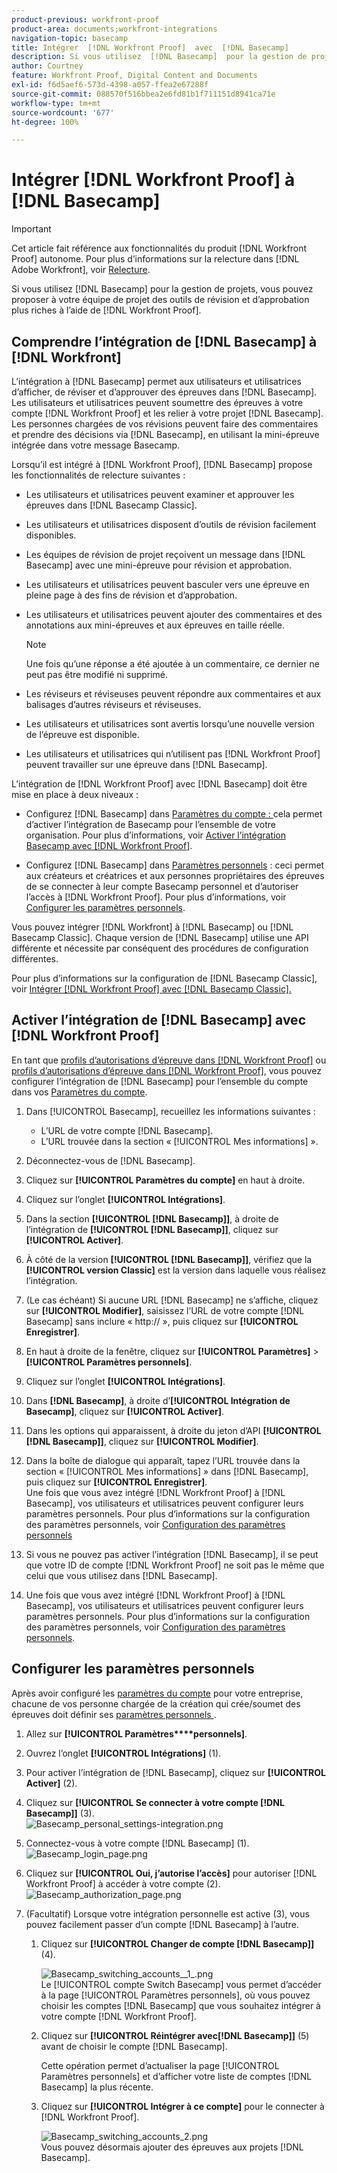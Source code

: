```yaml
---
product-previous: workfront-proof
product-area: documents;workfront-integrations
navigation-topic: basecamp
title: Intégrer  [!DNL Workfront Proof]  avec  [!DNL Basecamp]
description: Si vous utilisez  [!DNL Basecamp]  pour la gestion de projets, vous pouvez offrir à votre équipe de projet des outils de révision et d’approbation plus riches à l’aide de  [!DNL Workfront Proof].
author: Courtney
feature: Workfront Proof, Digital Content and Documents
exl-id: f6d5aef6-573d-4398-a057-ffea2e67288f
source-git-commit: 088570f516bbea2e6fd81b1f711151d8941ca71e
workflow-type: tm+mt
source-wordcount: '677'
ht-degree: 100%

---
```


# Intégrer [!DNL Workfront Proof] à [!DNL Basecamp]

>[!IMPORTANT]
>
>Cet article fait référence aux fonctionnalités du produit [!DNL Workfront Proof] autonome. Pour plus d’informations sur la relecture dans [!DNL Adobe Workfront], voir [Relecture](../../../review-and-approve-work/proofing/proofing.md).

Si vous utilisez [!DNL Basecamp] pour la gestion de projets, vous pouvez proposer à votre équipe de projet des outils de révision et d’approbation plus riches à l’aide de [!DNL Workfront Proof].

## Comprendre l’intégration de [!DNL Basecamp] à [!DNL Workfront]

L’intégration à [!DNL Basecamp] permet aux utilisateurs et utilisatrices d’afficher, de réviser et d’approuver des épreuves dans [!DNL Basecamp]. Les utilisateurs et utilisatrices peuvent soumettre des épreuves à votre compte [!DNL Workfront Proof] et les relier à votre projet [!DNL Basecamp]. Les personnes chargées de vos révisions peuvent faire des commentaires et prendre des décisions via [!DNL Basecamp], en utilisant la mini-épreuve intégrée dans votre message Basecamp.

Lorsqu’il est intégré à [!DNL Workfront Proof], [!DNL Basecamp] propose les fonctionnalités de relecture suivantes :

* Les utilisateurs et utilisatrices peuvent examiner et approuver les épreuves dans [!DNL Basecamp Classic].
* Les utilisateurs et utilisatrices disposent d’outils de révision facilement disponibles.
* Les équipes de révision de projet reçoivent un message dans [!DNL Basecamp] avec une mini-épreuve pour révision et approbation.
* Les utilisateurs et utilisatrices peuvent basculer vers une épreuve en pleine page à des fins de révision et d’approbation.
* Les utilisateurs et utilisatrices peuvent ajouter des commentaires et des annotations aux mini-épreuves et aux épreuves en taille réelle.

  >[!NOTE]
  >
  >Une fois qu’une réponse a été ajoutée à un commentaire, ce dernier ne peut pas être modifié ni supprimé.

* Les réviseurs et réviseuses peuvent répondre aux commentaires et aux balisages d’autres réviseurs et réviseuses.

* Les utilisateurs et utilisatrices sont avertis lorsqu’une nouvelle version de l’épreuve est disponible.
* Les utilisateurs et utilisatrices qui n’utilisent pas [!DNL Workfront Proof] peuvent travailler sur une épreuve dans [!DNL Basecamp].

L’intégration de [!DNL Workfront Proof] avec [!DNL Basecamp] doit être mise en place à deux niveaux :

* Configurez [!DNL Basecamp] dans [Paramètres du compte : ](https://support.workfront.com/hc/en-us/sections/115000912147-Account-settings) cela permet d’activer l’intégration de Basecamp pour l’ensemble de votre organisation. Pour plus d’informations, voir [Activer l’intégration Basecamp avec  [!DNL Workfront Proof]](#enabling-the-basecamp-integration-with-workfront-proof).

* Configurez [!DNL Basecamp] dans [Paramètres personnels](https://support.workfront.com/hc/fr-fr/sections/115000921168-Personal-settings) : ceci permet aux créateurs et créatrices et aux personnes propriétaires des épreuves de se connecter à leur compte Basecamp personnel et d’autoriser l’accès à [!DNL Workfront Proof]. Pour plus d’informations, voir [Configurer les paramètres personnels](#configuring-personal-settings).

Vous pouvez intégrer [!DNL Workfront] à [!DNL Basecamp] ou [!DNL Basecamp Classic]. Chaque version de [!DNL Basecamp] utilise une API différente et nécessite par conséquent des procédures de configuration différentes.

Pour plus d’informations sur la configuration de [!DNL Basecamp Classic], voir [Intégrer  [!DNL Workfront Proof]  avec  [!DNL Basecamp Classic].](https://support.workfront.com/knowledge/articles/115004234707/en-us?brand_id=662728&amp;return_to=%2Fhc%2Fen-us%2Farticles%2F115004234707)

## Activer l’intégration de [!DNL Basecamp] avec [!DNL Workfront Proof]

En tant que [profils d’autorisations d’épreuve dans  [!DNL Workfront Proof]](../../../workfront-proof/wp-acct-admin/account-settings/proof-perm-profiles-in-wp.md) ou [profils d’autorisations d’épreuve dans  [!DNL Workfront Proof]](../../../workfront-proof/wp-acct-admin/account-settings/proof-perm-profiles-in-wp.md), vous pouvez configurer l’intégration de [!DNL Basecamp] pour l’ensemble du compte dans vos [Paramètres du compte](https://support.workfront.com/hc/en-us/sections/115000912147-Account-settings).

1. Dans [!UICONTROL Basecamp], recueillez les informations suivantes :

   * L’URL de votre compte [!DNL Basecamp].
   * L’URL trouvée dans la section « [!UICONTROL Mes informations] ».

1. Déconnectez-vous de [!DNL Basecamp].
1. Cliquez sur **[!UICONTROL Paramètres du compte]** en haut à droite.
1. Cliquez sur l’onglet **[!UICONTROL Intégrations]**.
1. Dans la section **[!UICONTROL [!DNL Basecamp]]**, à droite de l’intégration de **[!UICONTROL [!DNL Basecamp]]**, cliquez sur **[!UICONTROL Activer]**.

1. À côté de la version **[!UICONTROL [!DNL Basecamp]]**, vérifiez que la **[!UICONTROL version Classic]** est la version dans laquelle vous réalisez l’intégration.

1. (Le cas échéant) Si aucune URL [!DNL Basecamp] ne s’affiche, cliquez sur **[!UICONTROL Modifier]**, saisissez l’URL de votre compte [!DNL Basecamp] sans inclure « http:// », puis cliquez sur **[!UICONTROL Enregistrer]**.

1. En haut à droite de la fenêtre, cliquez sur **[!UICONTROL Paramètres]** > **[!UICONTROL Paramètres personnels]**.

1. Cliquez sur l’onglet **[!UICONTROL Intégrations]**.
1. Dans **[!DNL Basecamp]**, à droite d’**[!UICONTROL Intégration de Basecamp]**, cliquez sur **[!UICONTROL Activer]**.

1. Dans les options qui apparaissent, à droite du jeton d’API **[!UICONTROL [!DNL Basecamp]]**, cliquez sur **[!UICONTROL Modifier]**.

1. Dans la boîte de dialogue qui apparaît, tapez l’URL trouvée dans la section « [!UICONTROL Mes informations] » dans [!DNL Basecamp], puis cliquez sur **[!UICONTROL Enregistrer]**.\
   Une fois que vous avez intégré [!DNL Workfront Proof] à [!DNL Basecamp], vos utilisateurs et utilisatrices peuvent configurer leurs paramètres personnels. Pour plus d’informations sur la configuration des paramètres personnels, voir [Configuration des paramètres personnels](#configuring-personal-settings)

1. Si vous ne pouvez pas activer l’intégration [!DNL Basecamp], il se peut que votre ID de compte [!DNL Workfront Proof] ne soit pas le même que celui que vous utilisez dans [!DNL Basecamp].
1. Une fois que vous avez intégré [!DNL Workfront Proof] à [!DNL Basecamp], vos utilisateurs et utilisatrices peuvent configurer leurs paramètres personnels. Pour plus d’informations sur la configuration des paramètres personnels, voir [Configuration des paramètres personnels](#configuring-personal-settings).

## Configurer les paramètres personnels

Après avoir configuré les [paramètres du compte](https://support.workfront.com/hc/en-us/sections/115000912147-Account-settings) pour votre entreprise, chacune de vos personne chargée de la création qui crée/soumet des épreuves doit définir ses [paramètres personnels ](https://support.workfront.com/hc/fr-fr/sections/115000921168-Personal-settings).

1. Allez sur **[!UICONTROL Paramètres****personnels]**.

1. Ouvrez l’onglet **[!UICONTROL Intégrations]** (1).
1. Pour activer l’intégration de [!DNL Basecamp], cliquez sur **[!UICONTROL Activer]** (2).
1. Cliquez sur **[!UICONTROL Se connecter à votre compte [!DNL Basecamp]]** (3).\
   ![Basecamp_personal_settings-integration.png](assets/basecamp-personal-settings-integration-350x174.png)

1. Connectez-vous à votre compte [!DNL Basecamp] (1).\
   ![Basecamp_login_page.png](assets/basecamp-login-page-350x107.png)

1. Cliquez sur **[!UICONTROL Oui, j’autorise l’accès]** pour autoriser [!DNL Workfront Proof] à accéder à votre compte (2).\
   ![Basecamp_authorization_page.png](assets/basecamp-authorization-page-350x173.png)

1. (Facultatif) Lorsque votre intégration personnelle est active (3), vous pouvez facilement passer d’un compte [!DNL Basecamp] à l’autre.

   1. Cliquez sur **[!UICONTROL Changer de compte [!DNL Basecamp]]** (4).

      ![Basecamp_switching_accounts__1_.png](assets/basecamp-switching-accounts--1--350x179.png)\
      Le [!UICONTROL compte Switch Basecamp] vous permet d’accéder à la page [!UICONTROL Paramètres personnels], où vous pouvez choisir les comptes [!DNL Basecamp] que vous souhaitez intégrer à votre compte [!DNL Workfront Proof].

   1. Cliquez sur **[!UICONTROL Réintégrer avec[!DNL Basecamp]]** (5) avant de choisir le compte [!DNL Basecamp].

      Cette opération permet d’actualiser la page [!UICONTROL Paramètres personnels] et d’afficher votre liste de comptes [!DNL Basecamp] la plus récente.

   1. Cliquez sur **[!UICONTROL Intégrer à ce compte]** pour le connecter à [!DNL Workfront Proof].

      ![Basecamp_switching_accounts_2.png](assets/basecamp-switching-accounts-2-350x138.png)\
      Vous pouvez désormais ajouter des épreuves aux projets [!DNL Basecamp].
